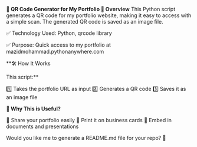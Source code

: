 **🔗 QR Code Generator for My Portfolio
📌 Overview**
This Python script generates a QR code for my portfolio website, making it easy to access with a simple scan. The generated QR code is saved as an image file.

✅ Technology Used: Python, qrcode library

✅ Purpose: Quick access to my portfolio at mazidmohammad.pythonanywhere.com

**🛠️ How It Works

This script:**

1️⃣ Takes the portfolio URL as input
2️⃣ Generates a QR code
3️⃣ Saves it as an image file

**🎯 Why This is Useful?**

📌 Share your portfolio easily
📌 Print it on business cards
📌 Embed in documents and presentations

Would you like me to generate a README.md file for your repo? 🚀
